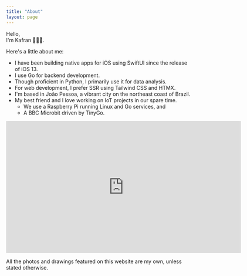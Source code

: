 ```yaml
---
title: "About"
layout: page
---
```


Hello,  
I'm Kafran 👋🏼🙂.

Here's a little about me:

* I have been building native apps for iOS using SwiftUI since the release of iOS 13.
* I use Go for backend development.
* Though proficient in Python, I primarily use it for data analysis.
* For web development, I prefer SSR using Tailwind CSS and HTMX.
* I'm based in João Pessoa, a vibrant city on the northeast coast of Brazil.
* My best friend and I love working on IoT projects in our spare time.
  * We use a Raspberry Pi running Linux and Go services, and
  * A BBC Microbit driven by TinyGo.

<iframe width="640" height="360" src="https://www.youtube-nocookie.com/embed/4nSf3Ob_h1U" title="YouTube video player" frameborder="0" allow="accelerometer; autoplay; clipboard-write; encrypted-media; gyroscope; picture-in-picture; web-share" allowfullscreen></iframe>

All the photos and drawings featured on this website are my own, unless stated otherwise.
